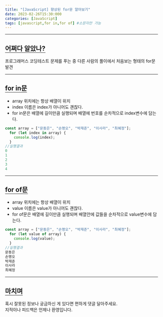 ```yaml
---
title: "[JavaScript] 향상된 for문 알아보기"
date: 2023-02-26T15:30:000
categories: [JavaScript]
tags: [javascript,for in,for of] #소문자만 가능
---
```


---

## <b style="border-bottom:2px solid gray">어쩌다 알았나?</b>
<p>프로그래머스 코딩테스트 문제를 푸는 중 다른 사람의 풀이에서 처음보는 형태의 for문 발견</p>

***

## <b style="border-bottom:2px solid gray">for in문</b>
- array 위치에는 항상 배열이 위치
- index 이름은 index가 아니어도 괜찮다.
- for in문은 배열에 길이만큼 실행되며 배열에 번호를 순차적으로 index변수에 담는다.

```js
const array = ["문동은", "손명오", "박재준", "이사라", "최혜정"];
  for (let index in array) {
    console.log(index);
  }
//실행결과
0
1
2
3
4
```

***

## <b style="border-bottom:2px solid gray">for of문</b>
- array 위치에는 항상 배열이 위치
- value 이름은 value가 아니어도 괜찮다.
- for of문은 배열에 길이만큼 실행되며 배열안에 값들을 순차적으로 value변수에 담는다.

```js
const array = ["문동은", "손명오", "박재준", "이사라", "최혜정"];
  for (let value of array) {
    console.log(value);
  }
//실행결과
문동은
손명오
박재준
이사라
최혜정
```

---

## <b style="border-bottom:2px solid gray"><b>마치며</b></b>
<P>혹시 잘못된 정보나 궁금하신 게 있다면 편하게 댓글 달아주세요.<br/>
지적이나 피드백은 언제나 환영입니다.</p>